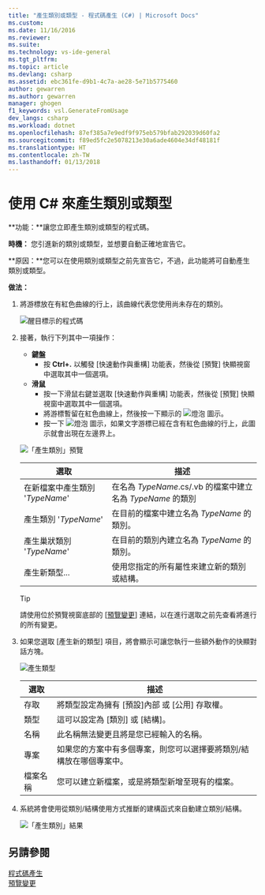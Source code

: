 ```yaml
---
title: "產生類別或類型 - 程式碼產生 (C#) | Microsoft Docs"
ms.custom: 
ms.date: 11/16/2016
ms.reviewer: 
ms.suite: 
ms.technology: vs-ide-general
ms.tgt_pltfrm: 
ms.topic: article
ms.devlang: csharp
ms.assetid: ebc361fe-d9b1-4c7a-ae28-5e71b5775460
author: gewarren
ms.author: gewarren
manager: ghogen
f1_keywords: vsl.GenerateFromUsage
dev_langs: csharp
ms.workload: dotnet
ms.openlocfilehash: 87ef385a7e9edf9f975eb579bfab292039d60fa2
ms.sourcegitcommit: f89ed5fc2e5078213e30a6ade4604e34df48181f
ms.translationtype: HT
ms.contentlocale: zh-TW
ms.lasthandoff: 01/13/2018
---
```

# <a name="generate-a-class-or-type-in-c"></a>使用 C# 來產生類別或類型 #
**功能：**讓您立即產生類別或類型的程式碼。 

**時機：** 您引進新的類別或類型，並想要自動正確地宣告它。  

**原因：**您可以在使用類別或類型之前先宣告它，不過，此功能將可自動產生類別或類型。 

**做法：**

1. 將游標放在有紅色曲線的行上，該曲線代表您使用尚未存在的類別。

   ![醒目標示的程式碼](media/class-highlight-cs.png)

1. 接著，執行下列其中一項操作：
   * **鍵盤**
     * 按 **Ctrl+.** 以觸發 [快速動作與重構] 功能表，然後從 [預覽] 快顯視窗中選取其中一個選項。
   * **滑鼠**
     * 按一下滑鼠右鍵並選取 [快速動作與重構] 功能表，然後從 [預覽] 快顯視窗中選取其中一個選項。
     * 將游標暫留在紅色曲線上，然後按一下顯示的 ![燈泡](media/bulb-cs.png) 圖示。
     * 按一下 ![燈泡](media/bulb-cs.png) 圖示，如果文字游標已經在含有紅色曲線的行上，此圖示就會出現在左邊界上。

   ![「產生類別」預覽](media/class-preview-cs.png)

   選取 | 描述
   --- | ---
   在新檔案中產生類別 '*TypeName*' | 在名為 *TypeName*.cs/.vb 的檔案中建立名為 *TypeName* 的類別
   產生類別 '*TypeName*' | 在目前的檔案中建立名為 *TypeName* 的類別。
   產生巢狀類別 '*TypeName*' | 在目前的類別內建立名為 *TypeName* 的類別。
   產生新類型... | 使用您指定的所有屬性來建立新的類別或結構。

   >[!TIP]
   >請使用位於預覽視窗底部的 [[預覽變更](../../ide/preview-changes.md)] 連結，以在進行選取之前先查看將進行的所有變更。

1. 如果您選取 [產生新的類型] 項目，將會顯示可讓您執行一些額外動作的快顯對話方塊。

   ![產生類型](media/class-newtype-cs.png)

   選取 | 描述
   --- | ---
   存取 | 將類型設定為擁有 [預設]內部 或 [公用] 存取權。
   類型 | 這可以設定為 [類別] 或 [結構]。
   名稱 | 此名稱無法變更且將是您已經輸入的名稱。
   專案 | 如果您的方案中有多個專案，則您可以選擇要將類別/結構放在哪個專案中。
   檔案名稱 | 您可以建立新檔案，或是將類型新增至現有的檔案。

1. 系統將會使用從類別/結構使用方式推斷的建構函式來自動建立類別/結構。

   ![「產生類別」結果](media/class-result-cs.png)

## <a name="see-also"></a>另請參閱

[程式碼產生](../code-generation-in-visual-studio.md)  
[預覽變更](../../ide/preview-changes.md)